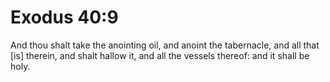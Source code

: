 # Exodus 40:9

And thou shalt take the anointing oil, and anoint the tabernacle, and all that [is] therein, and shalt hallow it, and all the vessels thereof: and it shall be holy.